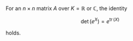 For an $n\times n$ matrix $A$ over $K = \mathbb{R}$ or $\mathbb{C}$, the identity

$$
\det(e^X) = e^{\mathop{\mathrm{tr}}(X)}
$$

holds.
